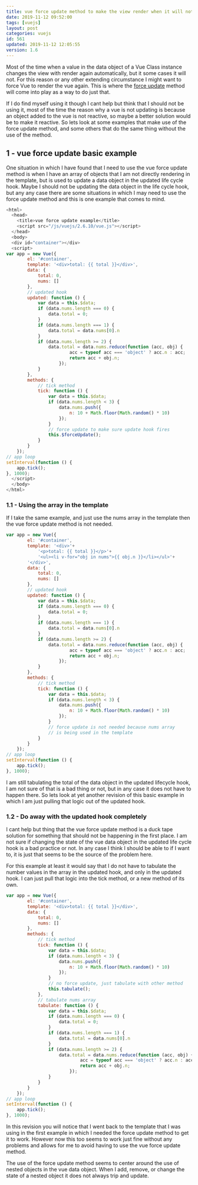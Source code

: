 ```yaml
---
title: vue force update method to make the view render when it will not
date: 2019-11-12 09:52:00
tags: [vuejs]
layout: post
categories: vuejs
id: 561
updated: 2019-11-12 12:05:55
version: 1.6
---
```


Most of the time when a value in the data object of a Vue Class instance changes the view with render again automatically, but it some cases it will not. For this reason or any other extending circumstance I might want to force Vue to render the vue again. This is where the [force update](https://vuejs.org/v2/api/#vm-forceUpdate) method will come into play as a way to do just that. 

If I do find myself using it though I cant help but think that I should not be using it, most of the time the reason why a vue is not updating is because an object added to the vue is not reactive, so maybe a better solution would be to make it reactive. So lets look at some examples that make use of the force update method, and some others that do the same thing without the use of the method.

<!-- more -->


## 1 - vue force update basic example

One situation in which I have found that I need to use the vue force update method is when I have an array of objects that I am not directly rendering in the template, but is used to update a data object in the updated life cycle hook. Maybe I should not be updating the data object in the life cycle hook, but any any case there are some situations in which I may need to use the force update method and this is one example that comes to mind.

```js
<html>
  <head>
    <title>vue force update example</title>
    <script src="/js/vuejs/2.6.10/vue.js"></script>
  </head>
  <body>
  <div id="container"></div>
  <script>
var app = new Vue({
        el: '#container',
        template: '<div>total: {{ total }}</div>',
        data: {
            total: 0,
            nums: []
        },
        // updated hook
        updated: function () {
            var data = this.$data;
            if (data.nums.length === 0) {
                data.total = 0;
            }
            if (data.nums.length === 1) {
                data.total = data.nums[0].n
            }
            if (data.nums.length >= 2) {
                data.total = data.nums.reduce(function (acc, obj) {
                        acc = typeof acc === 'object' ? acc.n : acc;
                        return acc + obj.n;
                    });
            }
        },
        methods: {
            // tick method
            tick: function () {
                var data = this.$data;
                if (data.nums.length < 3) {
                    data.nums.push({
                        n: 10 + Math.floor(Math.random() * 10)
                    });
                }
                // force update to make sure update hook fires
                this.$forceUpdate();
            }
        }
    });
// app loop
setInterval(function () {
    app.tick();
}, 1000);
  </script>
  </body>
</html>
```

### 1.1 - Using the array in the template

If I take the same example, and just use the nums array in the template then the vue force update method is not needed.

```js
var app = new Vue({
        el: '#container',
        template: '<div>'+
            '<p>total: {{ total }}</p>'+
            '<ul><li v-for="obj in nums">{{ obj.n }}</li></ul>'+
        '</div>',
        data: {
            total: 0,
            nums: []
        },
        // updated hook
        updated: function () {
            var data = this.$data;
            if (data.nums.length === 0) {
                data.total = 0;
            }
            if (data.nums.length === 1) {
                data.total = data.nums[0].n
            }
            if (data.nums.length >= 2) {
                data.total = data.nums.reduce(function (acc, obj) {
                        acc = typeof acc === 'object' ? acc.n : acc;
                        return acc + obj.n;
                    });
            }
        },
        methods: {
            // tick method
            tick: function () {
                var data = this.$data;
                if (data.nums.length < 3) {
                    data.nums.push({
                        n: 10 + Math.floor(Math.random() * 10)
                    });
                }
                // force update is not needed because nums array
                // is being used in the template
            }
        }
    });
// app loop
setInterval(function () {
    app.tick();
}, 1000);
```

I am still tabulating the total of the data object in the updated lifecycle hook, I am not sure of that is a bad thing or not, but in any case it does not have to happen there. So lets look at yet another revision of this basic example in which I am just pulling that logic out of the updated hook.

### 1.2 - Do away with the updated hook completely

I cant help but thing that the vue force update method is a duck tape solution for something that should not be happening in the first place. I am not sure if changing the state of the vue data object in the updated life cycle hook is a bad practice or not. In any case I think I should be able to if I want to, it is just that seems to be the source of the problem here.

For this example at least it would say that I do not have to tabulate the number values in the array in the updated hook, and only in the updated hook. I can just pull that logic into the tick method, or a new method of its own.

```js
var app = new Vue({
        el: '#container',
        template: '<div>total: {{ total }}</div>',
        data: {
            total: 0,
            nums: []
        },
        methods: {
            // tick method
            tick: function () {
                var data = this.$data;
                if (data.nums.length < 3) {
                    data.nums.push({
                        n: 10 + Math.floor(Math.random() * 10)
                    });
                }
                // no force update, just tabulate with other method
                this.tabulate();
            },
            // tabulate nums array
            tabulate: function () {
                var data = this.$data;
                if (data.nums.length === 0) {
                    data.total = 0;
                }
                if (data.nums.length === 1) {
                    data.total = data.nums[0].n
                }
                if (data.nums.length >= 2) {
                    data.total = data.nums.reduce(function (acc, obj) {
                            acc = typeof acc === 'object' ? acc.n : acc;
                            return acc + obj.n;
                        });
                }
            }
        }
    });
// app loop
setInterval(function () {
    app.tick();
}, 1000);
```

In this revision you will notice that I went back to the template that I was using in the first example in which I needed the force update method to get it to work. However now this too seems to work just fine without any problems and allows for me to avoid having to use the vue force update method. 

The use of the force update method seems to center around the use of nested objects in the vue data object. When I add, remove, or change the state of a nested object it does not always trip and update.